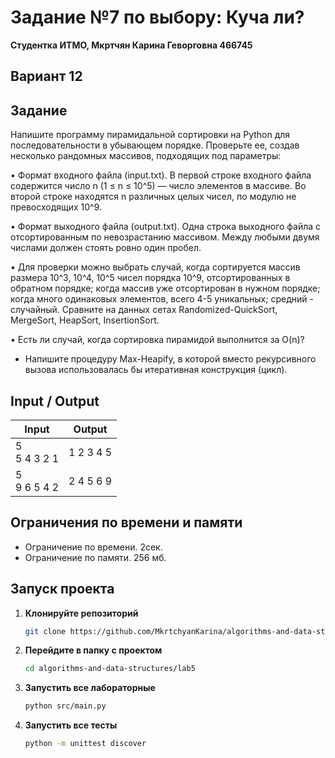 # Задание №7 по выбору: Куча ли?
**Студентка ИТМО,  Мкртчян Карина Геворговна  466745**

## Вариант 12

## Задание 

Напишите программу пирамидальной сортировки на Python для последовательности в убывающем порядке. Проверьте ее, создав несколько рандомных
массивов, подходящих под параметры:

• Формат входного файла (input.txt). В первой строке входного файла содержится число n (1 ≤ n ≤ 10^5) — число элементов в массиве. Во второй
строке находятся n различных целых чисел, по модулю не превосходящих 10^9.


• Формат выходного файла (output.txt). Одна строка выходного файла с отсортированным по невозрастанию массивом. Между любыми двумя числами
должен стоять ровно один пробел.

• Для проверки можно выбрать случай, когда сортируется массив размера 10^3, 10^4, 10^5 чисел порядка 10^9, отсортированных в обратном порядке; когда массив уже отсортирован в нужном порядке; когда много одинаковых
элементов, всего 4-5 уникальных; средний - случайный. Сравните на данных
сетах Randomized-QuickSort, MergeSort, HeapSort, InsertionSort.

• Есть ли случай, когда сортировка пирамидой выполнится за O(n)? 

* Напишите процедуру Max-Heapify, в которой вместо рекурсивного вызова
использовалась бы итеративная конструкция (цикл).


## Input / Output 

| Input             | Output    |
|-------------------|-----------|
| 5 <br/> 5 4 3 2 1 | 1 2 3 4 5 |
| 5 <br/> 9 6 5 4 2 | 2 4 5 6 9 |

## Ограничения по времени и памяти

- Ограничение по времени. 2сек.
- Ограничение по памяти. 256 мб.

## Запуск проекта
1. **Клонируйте репозиторий**
   ```bash
   git clone https://github.com/MkrtchyanKarina/algorithms-and-data-structures.git
   ```
2. **Перейдите в папку с проектом**
   ```bash
   cd algorithms-and-data-structures/lab5
   ```
3. **Запустить все лабораторные**
    ```bash
   python src/main.py
   ```
4. **Запустить все тесты**
    ```bash
   python -m unittest discover
   ```